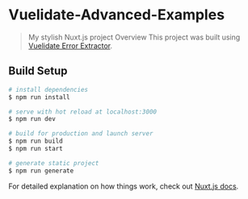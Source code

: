 # Vuelidate-Advanced-Examples

> My stylish Nuxt.js project
> Overview
    This project was built using [Vuelidate Error Extractor](https://www.npmjs.com/package/vuelidate-error-extractor).

## Build Setup

``` bash
# install dependencies
$ npm run install

# serve with hot reload at localhost:3000
$ npm run dev

# build for production and launch server
$ npm run build
$ npm run start

# generate static project
$ npm run generate
```

For detailed explanation on how things work, check out [Nuxt.js docs](https://nuxtjs.org).
